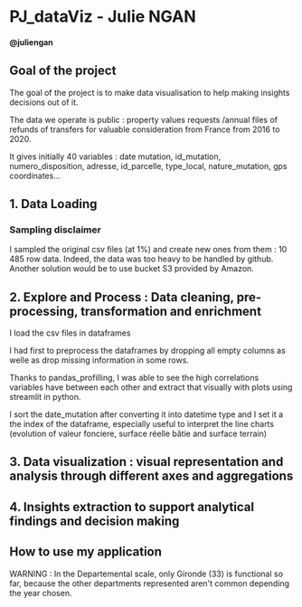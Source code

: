 # PJ_dataViz - Julie NGAN 
#### @juliengan


## Goal of the project
The goal of the project is to make data visualisation to help making insights decisions out of it.

The data we operate is public : property values requests /annual files of refunds of transfers for valuable consideration from France from 2016 to 2020.

It gives initially 40 variables : date mutation, id_mutation, numero_disposition, adresse, id_parcelle, type_local, nature_mutation, gps coordinates...


## 1. Data Loading
### Sampling disclaimer
I sampled the original csv files (at 1%) and create new ones from them : 10 485 row data. Indeed, the data was too heavy to be handled by github. 
Another solution would be to use bucket S3 provided by Amazon.

## 2. Explore and Process : Data cleaning, pre-processing, transformation and enrichment

I load the csv files in dataframes

I had first to preprocess the dataframes by dropping all empty columns as welle as drop missing information in some rows.

Thanks to pandas_profilling, I was able to see the high correlations variables have between each other and extract that visually with plots using streamlit 
in python.

I sort the date_mutation after converting it into datetime type and I set it a the index of the dataframe, especially useful to interpret the line charts (evolution of valeur fonciere, surface réelle bâtie and surface terrain) 

## 3. Data visualization : visual representation and analysis through different axes and aggregations
## 4. Insights extraction to support analytical findings and decision making


## How to use my application

WARNING : In the Departemental scale, only Gironde (33) is functional so far, because the other departments represented aren't common depending the year chosen.

